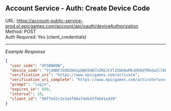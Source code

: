 ## Account Service - Auth: Create Device Code

URL: https://account-public-service-prod.ol.epicgames.com/account/api/oauth/deviceAuthorization \
Method: POST \
Auth Required: Yes (client_credentials)

---

_Example Response_

```json
{
  "user_code": "VFSBBW9W",
  "device_code": "VjdNNFJSQ0ZHU1pOWU5HQlhZREJCVlZGNkNaMk1KR0dYRkdaUllOOFRKOTlCWU5UUFBOQk1aUExCU1dTUlhIVEdEOUM0NDY5SzJWUFJSVjlWTk1CS0xQTDc4UUJUSEJGWkZUOUw4U1RDUVQ5U0JaVzdEMkRRSFlNSkpKTEhZTDIuVkZTQkJXOVc=",
  "verification_uri": "https://www.epicgames.com/activate",
  "verification_uri_complete": "https://www.epicgames.com/activate?userCode=VFSBBW9W",
  "prompt": "login",
  "expires_in": 600,
  "interval": 10,
  "client_id": "98f7e42c2e3a4f86a74eb43fbb41ed39"
}
```
